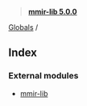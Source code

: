 > **[mmir-lib 5.0.0](README.md)**

[Globals](README.md) /

## Index

### External modules

* [mmir-lib](modules/mmir_lib.md)